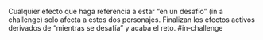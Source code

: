 Cualquier efecto que haga referencia a estar “en un desafío” (in a challenge) solo afecta a estos dos personajes. Finalizan los efectos activos derivados de “mientras se desafía” y acaba el reto. 
#in-challenge